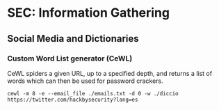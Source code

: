 # SEC: Information Gathering
## Social Media and Dictionaries
### Custom Word List generator (CeWL)
CeWL spiders a given URL, up to a specified depth, and returns a list of words which can then be used for password crackers. 

`cewl -m 8 -e --email_file ./emails.txt -d 0 -w ./diccio https://twitter.com/hackbysecurity?lang=es`

